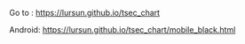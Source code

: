 Go to  : https://lursun.github.io/tsec_chart

Android: https://lursun.github.io/tsec_chart/mobile_black.html
